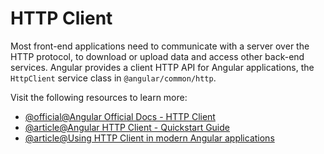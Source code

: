# HTTP Client

Most front-end applications need to communicate with a server over the HTTP protocol, to download or upload data and access other back-end services. Angular provides a client HTTP API for Angular applications, the `HttpClient` service class in `@angular/common/http`.

Visit the following resources to learn more:

- [@official@Angular Official Docs - HTTP Client](https://angular.dev/guide/http)
- [@article@Angular HTTP Client - Quickstart Guide](https://blog.angular-university.io/angular-http/)
- [@article@Using HTTP Client in modern Angular applications](https://www.thisdot.co/blog/using-httpclient-in-modern-angular-applications)
